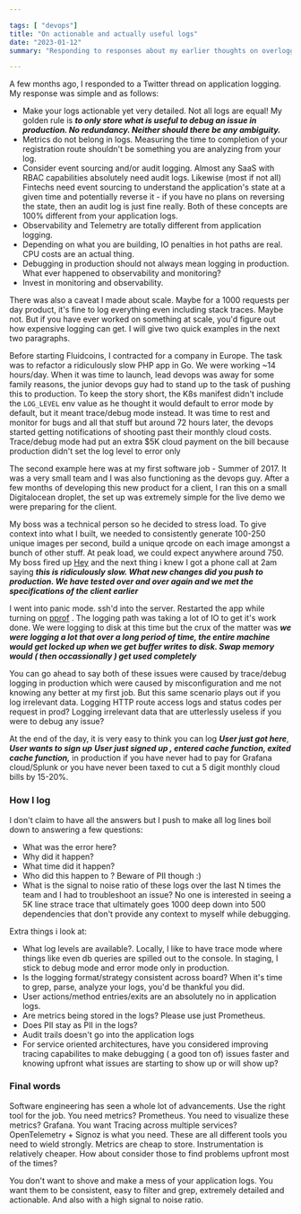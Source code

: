 ```yaml
---

tags: [ "devops"]
title: "On actionable and actually useful logs"
date: "2023-01-12"
summary: "Responding to responses about my earlier thoughts on overlogging"

---
```



A few months ago, I responded to a Twitter thread on application logging. My response was
simple and as follows:

- Make your logs actionable yet very detailed. Not all logs are equal! My golden
  rule is ___to only store what is useful to debug an issue in production. No redundancy. Neither should there be any ambiguity.___
- Metrics do not belong in logs. Measuring the time to completion of your
  registration route shouldn't be something you are analyzing from your log.
- Consider event sourcing and/or audit logging. Almost any SaaS with RBAC capabilities absolutely need audit
  logs. Likewise (most if not all) Fintechs need event sourcing to understand
  the application's state at a given time and potentially reverse it - if you
  have no plans on reversing the state, then an audit log is just fine really. Both of these
  concepts are 100% different from your application logs.
- Observability and Telemetry are totally different from application logging.
- Depending on what you are building, IO penalties in hot paths are real. CPU
  costs are an actual thing.
- Debugging in production should not always mean logging in production. What ever happened to
  observability and monitoring?
- Invest in monitoring and observability.

There was also a caveat I made about scale. Maybe for a 1000 requests per day
product, it's fine to log everything even including stack traces. Maybe not. But
if you have ever worked on something at scale, you'd figure out how expensive
logging can get. I will give two quick examples in the next two paragraphs.

Before starting Fluidcoins, I contracted for a company in Europe. The task was
to refactor a ridiculously slow PHP app in Go. We were working ~14 hours/day.
When it was time to launch, lead devops was away for some family reasons, the
junior devops guy had to stand up to the task of pushing this to production. To
keep the story short, the K8s manifest didn't include the `LOG_LEVEL` env value
as he thought it would default to error mode by default, but it meant
trace/debug mode instead. It was time to rest and monitor for
bugs and all that stuff but around 72 hours later, the devops started
getting notifications of shooting past their monthly cloud costs. Trace/debug
mode had put an extra $5K cloud payment on the bill because production didn't set the
log level to error only

The second example here was at my first software job - Summer of 2017. It was a
very small team and I was also functioning as the devops guy. After a few months of
developing this new product for a client, I ran this on a small Digitalocean droplet, the set
up was extremely simple for the live demo we were preparing for the client.

My boss was a technical person so he decided to stress load. To give context into
what I built, we needed to consistently generate 100-250 unique images per second,
build a unique qrcode on each image amongst a bunch of other stuff. At peak load, we could expect anywhere
around 750. My boss fired up [Hey](https://github.com/rakyll/hey) and
the next thing i knew I got a phone call at 2am saying ___this is ridiculously slow. What new changes did you push to production. We have tested over and over again and we met the specifications of the client earlier___

I went into panic mode. ssh'd into the server. Restarted the app while turning on [pprof](https://jvns.ca/blog/2017/09/24/profiling-go-with-pprof/)
. The logging path was taking a lot of IO to get it's work done. We were logging
to disk at this time but the crux of the matter was ___we were logging a lot that over a long period of time, the entire machine would get locked up when we get buffer writes to disk. Swap memory would ( then occassionally ) get used completely___

You can go ahead to say both of these issues were caused by trace/debug logging in
production which were caused by misconfiguration and me not knowing any better
at my first job. But this same scenario plays out if you log
irrelevant data. Logging HTTP route access logs and status codes per request in prod?
Logging irrelevant data that are utterlessly useless if you were to debug any issue?

At the end of the day, it is very easy to think you can log ___User just got here___,
___User wants to sign up___ ___User just signed up , entered cache function, exited cache function,___ in production if you have
never had to pay for Grafana cloud/Splunk or you have never been taxed to cut
a 5 digit monthly cloud bills by 15-20%.

### How I log

I don't claim to have all the answers but I push to make all log lines boil down to answering a few questions:

- What was the error here?
- Why did it happen?
- What time did it happen?
- Who did this happen to ? Beware of PII though :)
- What is the signal to noise ratio of these logs over the last N times the team
  and I had to troubleshoot an issue? No one is interested in seeing a 5K line strace trace that ultimately goes 1000 deep down into 500 dependencies that don't provide any context to myself while
debugging.

Extra things i look at:

- What log levels are available?. Locally, I like to have trace mode where things like
  even db queries are spilled out to the console. In staging, I stick to debug
  mode and error mode only in production.
- Is the logging format/strategy consistent across board? When it's time to grep, parse, analyze your
  logs, you'd be thankful you did.
- User actions/method entries/exits are an absolutely no in application logs.
- Are metrics being stored in the logs? Please use just Prometheus.
- Does PII stay as PII in the logs?
- Audit trails doesn't go into the application logs
- For service oriented architectures, have you considered improving tracing
  capabilites to make debugging ( a good ton of) issues faster and knowing
  upfront what issues are starting to show up or will show up?

### Final words

Software engineering has seen a whole lot of advancements. Use the right tool
for the job. You need metrics? Prometheus. You need to visualize these metrics?
Grafana. You want Tracing across multiple services? OpenTelemetry + Signoz is
what you need. These are all different tools you need to wield strongly. Metrics are cheap to
store. Instrumentation is relatively cheaper. How about consider those to find
problems upfront most of the times?

You don't want to shove and make a mess of your application logs.
You want them to be consistent, easy to filter and grep, extremely detailed and
actionable. And also with a high signal to noise ratio.
